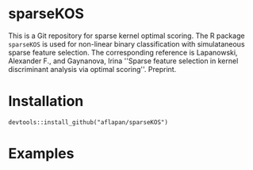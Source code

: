 # sparseKOS
This is a Git repository for sparse kernel optimal scoring. The R package `sparseKOS` is used for non-linear binary classification with simulataneous sparse feature selection. The corresponding reference is Lapanowski, Alexander F., and Gaynanova, Irina ''Sparse feature selection in kernel discriminant analysis via optimal scoring''. Preprint.

# Installation 
```
devtools::install_github("aflapan/sparseKOS")
```
# Examples
